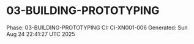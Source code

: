 # 03-BUILDING-PROTOTYPING
Phase: 03-BUILDING-PROTOTYPING
CI: CI-XN001-006
Generated: Sun Aug 24 22:41:27 UTC 2025
